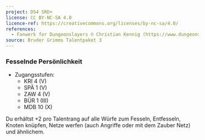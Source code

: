 ```yaml
---
project: DS4 SRD+
license: CC BY-NC-SA 4.0
licence-ref: https://creativecommons.org/licenses/by-nc-sa/4.0/
references: 
  - Fanwerk for Dungeonslayers © Christian Kennig (https://www.dungeonslayers.net/)
source: Bruder Grimms Talentpaket 3
---
```


### Fesselnde Persönlichkeit

- Zugangsstufen:
  - KRI 4 (V)
  - SPÄ 1 (V)
  - ZAW 4 (V)
  - BÜR 1 (III)
  - MDB 10 (X)

Du erhältst +2 pro Talentrang auf alle Würfe zum Fesseln, Entfesseln, Knoten knüpfen, Netze werfen (auch Angriffe oder mit dem Zauber Netz) und ähnlichem.

